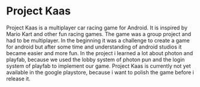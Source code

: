 # Project Kaas
Project Kaas is a multiplayer car racing game for Android.
It is inspired by Mario Kart and other fun racing games. 
The game was a group project and had to be multiplayer.
In the beginning it was a challenge to create a game for android but after some time and understanding of android studios it became easier and more fun.
In the project i learned a lot about photon and playfab, because we used the lobby system of photon pun and the login system of playfab to implement our game. 
Project Kaas is currently not yet available in the google playstore, because i want to polish the game before i release it.

